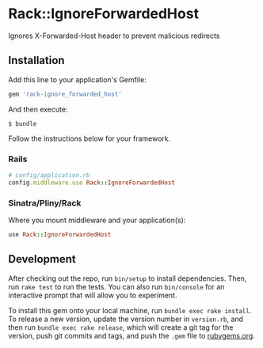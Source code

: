 # Rack::IgnoreForwardedHost

Ignores X-Forwarded-Host header to prevent malicious redirects

## Installation

Add this line to your application's Gemfile:

```ruby
gem 'rack-ignore_forwarded_host'
```

And then execute:

    $ bundle

Follow the instructions below for your framework.

### Rails

```ruby
# config/application.rb
config.middleware.use Rack::IgnoreForwardedHost
```

### Sinatra/Pliny/Rack

Where you mount middleware and your application(s):

```ruby
use Rack::IgnoreForwardedHost
```

## Development

After checking out the repo, run `bin/setup` to install dependencies. Then, run `rake test` to run the tests. You can also run `bin/console` for an interactive prompt that will allow you to experiment.

To install this gem onto your local machine, run `bundle exec rake install`. To release a new version, update the version number in `version.rb`, and then run `bundle exec rake release`, which will create a git tag for the version, push git commits and tags, and push the `.gem` file to [rubygems.org](https://rubygems.org).
